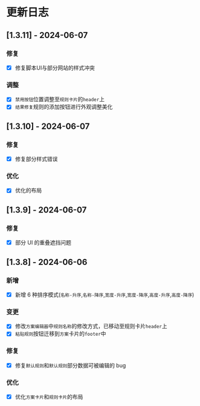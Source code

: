 # 更新日志

## [1.3.11] - 2024-06-07

### 修复

- [x] 修复脚本UI与部分网站的样式冲突

### 调整

- [x] `禁用按钮`位置调整至`规则卡片`的`header`上
- [x] `结果修复`规则的添加按钮进行外观调整美化

## [1.3.10] - 2024-06-07

### 修复

- [x] 修复部分样式错误

### 优化

- [x] 优化的布局

## [1.3.9] - 2024-06-07

### 修复

- [x] 部分 UI 的重叠遮挡问题

## [1.3.8] - 2024-06-06

### 新增

- [x] 新增 6 种排序模式(`名称-升序`,`名称-降序`,`宽度-升序`,`宽度-降序`,`高度-升序`,`高度-降序`)

### 变更

- [x] 修改`方案编辑器`中`规则名称`的修改方式，已移动至规则卡片`header`上
- [x] `粘贴规则`按钮迁移到`方案`卡片的`footer`中

### 修复

- [x] 修复`默认规则`和`默认规则`部分数据可被编辑的 bug

### 优化

- [x] 优化`方案卡片`和`规则卡片`的布局

###

